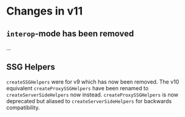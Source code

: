 # Changes in v11

## `interop`-mode has been removed

...

## SSG Helpers

`createSSGHelpers` were for v9 which has now been removed. The v10 equivalent `createProxySSGHelpers` have been renamed to `createServerSideHelpers` now instead. `createProxySSGHelpers` is now deprecated but aliased to `createServerSideHelpers` for backwards compatibility.
